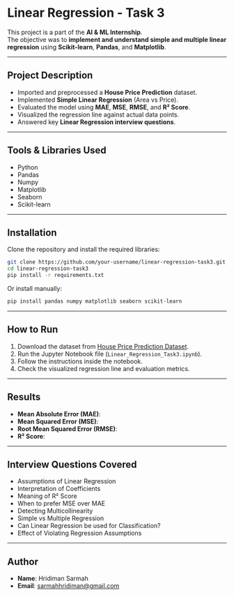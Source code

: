 
# Linear Regression - Task 3

This project is a part of the **AI & ML Internship**.  
The objective was to **implement and understand simple and multiple linear regression** using **Scikit-learn**, **Pandas**, and **Matplotlib**.

---

## Project Description

- Imported and preprocessed a **House Price Prediction** dataset.
- Implemented **Simple Linear Regression** (Area vs Price).
- Evaluated the model using **MAE**, **MSE**, **RMSE**, and **R² Score**.
- Visualized the regression line against actual data points.
- Answered key **Linear Regression interview questions**.

---

## Tools & Libraries Used

- Python
- Pandas
- Numpy
- Matplotlib
- Seaborn
- Scikit-learn

---

## Installation

Clone the repository and install the required libraries:

```bash
git clone https://github.com/your-username/linear-regression-task3.git
cd linear-regression-task3
pip install -r requirements.txt
```

Or install manually:

```bash
pip install pandas numpy matplotlib seaborn scikit-learn
```

---

## How to Run

1. Download the dataset from [House Price Prediction Dataset](https://www.kaggle.com/datasets/harishkumardatalab/housing-price-prediction).
2. Run the Jupyter Notebook file (`Linear_Regression_Task3.ipynb`).
3. Follow the instructions inside the notebook.
4. Check the visualized regression line and evaluation metrics.

---

## Results

- **Mean Absolute Error (MAE)**: _<value>_
- **Mean Squared Error (MSE)**: _<value>_
- **Root Mean Squared Error (RMSE)**: _<value>_
- **R² Score**: _<value>_


---

## Interview Questions Covered

- Assumptions of Linear Regression
- Interpretation of Coefficients
- Meaning of R² Score
- When to prefer MSE over MAE
- Detecting Multicollinearity
- Simple vs Multiple Regression
- Can Linear Regression be used for Classification?
- Effect of Violating Regression Assumptions

---

## Author

- **Name**: Hridiman Sarmah  
- **Email**: sarmahhridiman@gmail.com  


